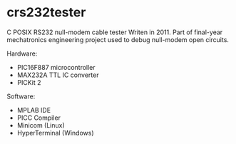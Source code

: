 # crs232tester

C POSIX RS232 null-modem cable tester
Writen in 2011. Part of final-year mechatronics engineering project used to debug null-modem open circuits. 

Hardware:

- PIC16F887 microcontroller
- MAX232A TTL IC converter
- PICKit 2

Software:

- MPLAB IDE
- PICC Compiler
- Minicom (Linux)
- HyperTerminal (Windows)

